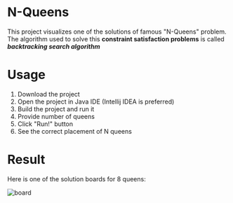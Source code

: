 # N-Queens
This project visualizes one of the solutions of famous "N-Queens" problem.
The algorithm used to solve this **constraint satisfaction problems** is called **_backtracking search algorithm_**
# Usage
1. Download the project
2. Open the project in Java IDE (Intellij IDEA is preferred)
3. Build the project and run it
4. Provide number of queens
5. Click "Run!" button
6. See the correct placement of N queens

# Result
Here is one of the solution boards for 8 queens:

![board]

[board]: http://imgur.com/3uZ6h81
